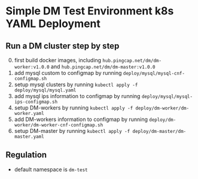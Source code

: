 # Simple DM Test Environment k8s YAML Deployment

## Run a DM cluster step by step

0. first build docker images, including `hub.pingcap.net/dm/dm-worker:v1.0.0` and `hub.pingcap.net/dm/dm-master:v1.0.0`
1. add mysql custom to configmap by running `deploy/mysql/mysql-cnf-configmap.sh`
2. setup mysql clusters by running `kubectl apply -f deploy/mysql/mysql.yaml`
3. add mysql ips information to configmap by running `deploy/mysql/mysql-ips-configmap.sh`
4. setup DM-workers by running `kubectl apply -f deploy/dm-worker/dm-worker.yaml`
5. add DM-workers information to configmap by running `deploy/dm-worker/dm-worker-cnf-configmap.sh`
6. setup DM-master by running `kubectl apply -f deploy/dm-master/dm-master.yaml`

## Regulation

* default namespace is `dm-test`
